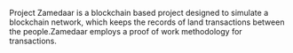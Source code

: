 Project Zamedaar is a blockchain based project designed to simulate a blockchain network, which keeps the records of land transactions between the people.Zamedaar employs a proof of work methodology for transactions.
